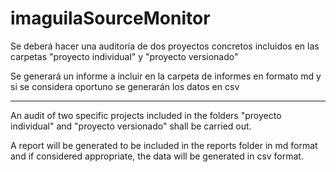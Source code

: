 # imaguilaSourceMonitor


Se deberá hacer una auditoría de dos proyectos concretos incluidos en las carpetas "proyecto individual" y "proyecto versionado"

Se generará un informe a incluir en la carpeta de informes en formato md y si se considera oportuno se generarán los datos en csv



_______________


An audit of two specific projects included in the folders "proyecto individual" and "proyecto versionado" shall be carried out.

A report will be generated to be included in the reports folder in md format and if considered appropriate, the data will be generated in csv format.
